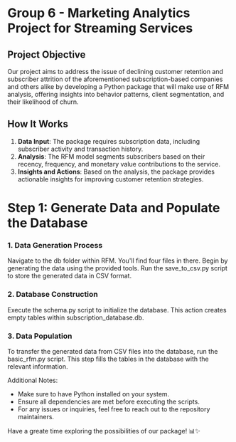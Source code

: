 # Group 6 - Marketing Analytics Project for Streaming Services

## Project Objective

Our project aims to address the issue of declining customer retention and subscriber attrition of the aforementioned subscription-based companies and others alike by developing a Python package that will make use of RFM analysis, offering insights into behavior patterns, client segmentation, and their likelihood of churn.


## How It Works

1. **Data Input**: The package requires subscription data, including subscriber activity and transaction history.
2. **Analysis**: The RFM model segments subscribers based on their recency, frequency, and monetary value contributions to the service.
3. **Insights and Actions**: Based on the analysis, the package provides actionable insights for improving customer retention strategies.

# Step 1: Generate Data and Populate the Database

### 1. Data Generation Process
Navigate to the db folder within RFM. You'll find four files in there. Begin by generating the data using the provided tools. Run the save_to_csv.py script to store the generated data in CSV format.

### 2. Database Construction
Execute the schema.py script to initialize the database. This action creates empty tables within subscription_database.db.

### 3. Data Population
To transfer the generated data from CSV files into the database, run the basic_rfm.py script. This step fills the tables in the database with the relevant information.

Additional Notes:
* Make sure to have Python installed on your system.
* Ensure all dependencies are met before executing the scripts.
* For any issues or inquiries, feel free to reach out to the repository maintainers.
  
Have a greate time exploring the possibilities of our package! 📊✨
